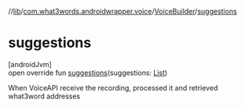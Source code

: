 //[lib](../../../index.md)/[com.what3words.androidwrapper.voice](../index.md)/[VoiceBuilder](index.md)/[suggestions](suggestions.md)

# suggestions

[androidJvm]\
open override fun [suggestions](suggestions.md)(suggestions: [List](https://kotlinlang.org/api/latest/jvm/stdlib/kotlin.collections/-list/index.html)<Suggestion>)

When VoiceAPI receive the recording, processed it and retrieved what3word addresses
